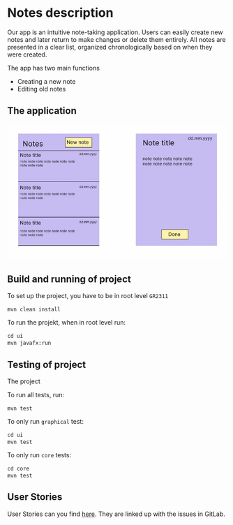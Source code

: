 # Notes description 

Our app is an intuitive note-taking application. Users can easily create new notes and later return to make changes or delete them entirely. All notes are presented in a clear list, organized chronologically based on when they were created.

The app has two main functions

 - Creating a new note
- Editing old notes

## The application

![Image Alt Text](../../docs/pictures/Notes.jpg)

## Build and running of project


To set up the project, you have to be in root level `GR2311` 

```
mvn clean install
```


To run the projekt, when in root level run:

```
cd ui
mvn javafx:run
```



## Testing of project

The project 

To run all tests, run: 

```
mvn test
```

To only run `graphical` test:

```
cd ui
mvn test
```

To only run `core` tests:

```
cd core
mvn test
```

## User Stories
User Stories can you find [here](../../notes/core/UserStories.md). They are linked up with the issues in GitLab.




